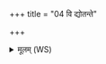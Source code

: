 +++
title = "04 वि द्योतन्ते"

+++
<details><summary>मूलम् (WS)</summary>

वि द्योतन्ते द्योतत आ च द्यतते अप्स्वन्तरमृतो घर्म उद्यन् ।  
हन्ता वृत्रस्य हरितामनीकमनाधृष्टास्तन्वः सूर्यस्य ॥ ॥ ५ ॥
</details>